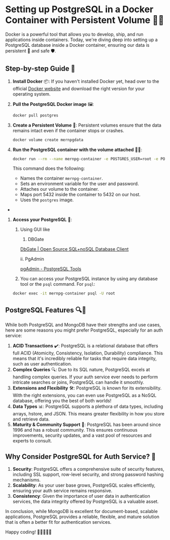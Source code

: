 # Setting up PostgreSQL in a Docker Container with Persistent Volume 🐳💾

Docker is a powerful tool that allows you to develop, ship, and run applications inside containers. Today, we're diving deep into setting up a PostgreSQL database inside a Docker container, ensuring our data is persistent 🔄 and safe 🛡️.

## Step-by-step Guide 🚀

1.  **Install Docker** 📦:
    If you haven't installed Docker yet, head over to the official [Docker website](https://www.docker.com/) and download the right version for your operating system.
2.  **Pull the PostgreSQL Docker image** 🖼️:

    ```bash
    docker pull postgres

    ```

3.  **Create a Persistent Volume** 💾:
    Persistent volumes ensure that the data remains intact even if the container stops or crashes.
    ```bash
    docker volume create mernpgdata
    ```
4.  **Run the PostgreSQL container with the volume attached** 🏃‍♂️:

    ```bash
    docker run --rm --name mernpg-container -e POSTGRES_USER=root -e POSTGRES_PASSWORD=root -v mernpgdata:/var/lib/postgresql/data -p 5432:5432 -d postgres

    ```

    This command does the following:

    - Names the container `mernpg-container`.
    - Sets an environment variable for the user and password.
    - Attaches our volume to the container.
    - Maps port 5432 inside the container to 5432 on our host.
    - Uses the `postgres` image.

-

1. **Access your PostgreSQL** 🎯:

   1. Using GUI like

      1. DBGate

      [DbGate | Open Source SQL+noSQL Database Client](https://dbgate.org/)

      ii. PgAdmin

      [pgAdmin - PostgreSQL Tools](https://www.pgadmin.org/)

   2. You can access your PostgreSQL instance by using any database tool or the `psql` command. For `psql`:

   ```bash
   docker exec -it mernpg-container psql -U root

   ```

## PostgreSQL Features 🔍🤔

While both PostgreSQL and MongoDB have their strengths and use cases, here are some reasons you might prefer PostgreSQL, especially for an auth service:

1. **ACID Transactions** ✔️:
   PostgreSQL is a relational database that offers full ACID (Atomicity, Consistency, Isolation, Durability) compliance. This means that it's incredibly reliable for tasks that require data integrity, such as user authentication.
2. **Complex Queries** 🔍:
   Due to its SQL nature, PostgreSQL excels at handling complex queries. If your auth service ever needs to perform intricate searches or joins, PostgreSQL can handle it smoothly.
3. **Extensions and Flexibility** 🛠️:
   PostgreSQL is known for its extensibility. With the right extensions, you can even use PostgreSQL as a NoSQL database, offering you the best of both worlds!
4. **Data Types** 📊:
   PostgreSQL supports a plethora of data types, including arrays, hstore, and JSON. This means greater flexibility in how you store and retrieve data.
5. **Maturity & Community Support** 🤝:
   PostgreSQL has been around since 1996 and has a robust community. This ensures continuous improvements, security updates, and a vast pool of resources and experts to consult.

## Why Consider PostgreSQL for Auth Service? 🔐

1. **Security**: PostgreSQL offers a comprehensive suite of security features, including SSL support, row-level security, and strong password hashing mechanisms.
2. **Scalability**: As your user base grows, PostgreSQL scales efficiently, ensuring your auth service remains responsive.
3. **Consistency**: Given the importance of user data in authentication services, the data integrity offered by PostgreSQL is a valuable asset.

In conclusion, while MongoDB is excellent for document-based, scalable applications, PostgreSQL provides a reliable, flexible, and mature solution that is often a better fit for authentication services.

Happy coding! 🚀👩‍💻👨‍💻
